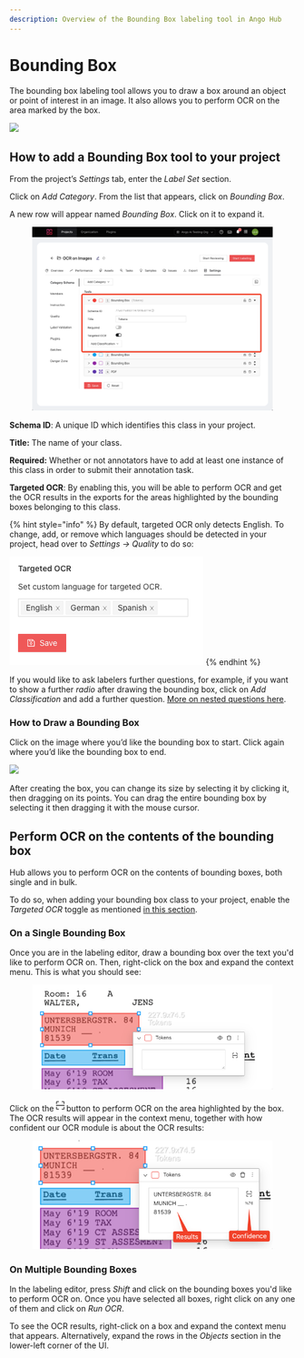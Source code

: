 ```yaml
---
description: Overview of the Bounding Box labeling tool in Ango Hub
---
```


# Bounding Box

The bounding box labeling tool allows you to draw a box around an object or point of interest in an image. It also allows you to perform OCR on the area marked by the box.

![](<../../.gitbook/assets/image (247).png>)

## How to add a Bounding Box tool to your project <a href="#how-to-add-a-bounding-box-tool-to-your-project" id="how-to-add-a-bounding-box-tool-to-your-project"></a>

From the project’s _Settings_ tab, enter the _Label Set_ section.

Click on _Add Category_. From the list that appears, click on _Bounding Box_.

A new row will appear named _Bounding Box_. Click on it to expand it.

<figure><img src="../../.gitbook/assets/image (63).png" alt=""><figcaption></figcaption></figure>

**Schema ID**: A unique ID which identifies this class in your project.

**Title:** The name of your class.

**Required:** Whether or not annotators have to add at least one instance of this class in order to submit their annotation task.

**Targeted OCR**: By enabling this, you will be able to perform OCR and get the OCR results in the exports for the areas highlighted by the bounding boxes belonging to this class.

{% hint style="info" %}
By default, targeted OCR only detects English. To change, add, or remove which languages should be detected in your project, head over to _Settings -> Quality_ to do so:

![](../../.gitbook/assets/image.png)
{% endhint %}

If you would like to ask labelers further questions, for example, if you want to show a further _radio_ after drawing the bounding box, click on _Add Classification_ and add a further question. [More on nested questions here](nested-classifications.md).

### How to Draw a Bounding Box <a href="#how-to-draw-a-bounding-box" id="how-to-draw-a-bounding-box"></a>

Click on the image where you’d like the bounding box to start. Click again where you’d like the bounding box to end.

![](<../../.gitbook/assets/image (272).png>)

After creating the box, you can change its size by selecting it by clicking it, then dragging on its points. You can drag the entire bounding box by selecting it then dragging it with the mouse cursor.

## Perform OCR on the contents of the bounding box

Hub allows you to perform OCR on the contents of bounding boxes, both single and in bulk.

To do so, when adding your bounding box class to your project, enable the _Targeted OCR_ toggle as mentioned [in this section](bounding-box.md#how-to-add-a-bounding-box-tool-to-your-project).

### On a Single Bounding Box

Once you are in the labeling editor, draw a bounding box over the text you'd like to perform OCR on. Then, right-click on the box and expand the context menu. This is what you should see:

<figure><img src="../../.gitbook/assets/image (28).png" alt=""><figcaption></figcaption></figure>

Click on the![](<../../.gitbook/assets/image (7) (1) (1).png>)button to perform OCR on the area highlighted by the box. The OCR results will appear in the context menu, together with how confident our OCR module is about the OCR results:

<figure><img src="../../.gitbook/assets/image (54).png" alt=""><figcaption></figcaption></figure>

### On Multiple Bounding Boxes <a href="#differences-between-bounding-box-and-polygon" id="differences-between-bounding-box-and-polygon"></a>

In the labeling editor, press _Shift_ and click on the bounding boxes you'd like to perform OCR on. Once you have selected all boxes, right click on any one of them and click on _Run OCR_.

To see the OCR results, right-click on a box and expand the context menu that appears. Alternatively, expand the rows in the _Objects_ section in the lower-left corner of the UI.
